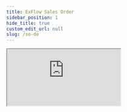 ```yaml
---
title: ExFlow Sales Order
sidebar_position: 1
hide_title: true
custom_edit_url: null
slug: /so-de
---
```

<div className="proxy-page">
<iframe className="doc-iframe" title="SignUpDocs" src="https://lively-flower-064383f03.4.azurestaticapps.net/de/user-manual/SO/technical-requirements-sales"></iframe>
</div>


